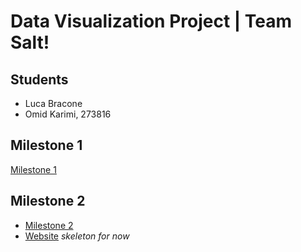 # Data Visualization Project | Team Salt!
## Students 
* Luca Bracone
* Omid Karimi, 273816

## Milestone 1
[Milestone 1](https://github.com/com-480-data-visualization/datavis-project-2022-teamsalt/blob/main/Milestone1.md)

## Milestone 2
* [Milestone 2](https://github.com/com-480-data-visualization/datavis-project-2022-teamsalt/blob/main/Milestone2.md)
* [Website](https://com-480-data-visualization.github.io/datavis-project-2022-teamsalt/) *skeleton for now*

